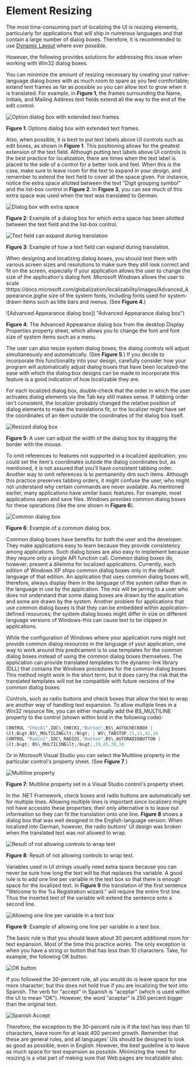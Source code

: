 

# Element Resizing

The most time-consuming part of localizing the UI is resizing elements, particularly for applications that will ship in numerous languages and that contain a large number of dialog boxes. Therefore, it is recommended to use [Dynamic Layout](/previous-versions/bb514519(v=vs.110)) where ever possible.

However, the following provides solutions for addressing this issue when working with Win32 dialog boxes.

You can minimize the amount of resizing necessary by creating your native-language dialog boxes with as much room to spare as you feel comfortable; extend text frames as far as possible so you can allow text to grow when it is translated. For example, in **Figure 1**, the frames surrounding the Name, Initials, and Mailing Address text fields extend all the way to the end of the edit control.

![Option dialog box with extended text frames](/media/hubs/globalization/IC60243.jpg "Option dialog box with extended text frames") 

**Figure 1**: Options dialog box with extended text frames.

Also, when possible, it is best to put text labels above UI controls such as edit boxes, as shown in **Figure 1**. This positioning allows for the greatest extension of the text field. Although putting text labels above UI controls is the best practice for localization, there are times when the text label is placed to the side of a control for a better look and feel. When this is the case, make sure to leave room for the text to expand in your design, and remember to extend the text field to cover all the space given. For instance, notice the extra space allotted between the text "Digit grouping symbol" and the list-box control in **Figure 2**. In **Figure&nbsp;3**, you can see much of this extra space was used when the text was translated to German.

![Dialog box with extra space](https://docs.microsoft.com/globalization/localizability/images/Extra_space_en.jpg "Dialog box with extra space") 

**Figure 2**: Example of a dialog box for which extra space has been allotted between the text field and the list-box control.

![Text field can expand during translation](https://docs.microsoft.com/globalization/localizability/images/Extra_space_de.jpg "Text field can expand during translation") 

**Figure 3**: Example of how a text field can expand during translation.

When designing and localizing dialog boxes, you should test them with various screen sizes and resolutions to make sure they still look correct and fit on the screen, especially if your application allows the user to change the size of the application's dialog font. Microsoft Windows allows the user to scale thttps://docs.microsoft.com/globalization/localizability/images/Advanced_Appearance.jpghe size of the system fonts, including fonts used for system-drawn items such as title bars and menus. (See **Figure 4**.)

![Advanced Appearance dialog box]( "Advanced Appearance dialog box") 

**Figure 4**: The Advanced Appearance dialog box from the desktop Display Properties property sheet, which allows you to change the font and font size of system items such as a menu.

The user can also resize system dialog boxes; the dialog controls will adjust simultaneously and automatically. (See **Figure 5**.) If you decide to incorporate this functionality into your design, carefully consider how your program will automatically adjust dialog boxes that have been localized-the ease with which the dialog box designs can be made to incorporate this feature is a good indication of how localizable they are.

For each localized dialog box, double-check that the order in which the user activates dialog elements via the Tab key still makes sense. If tabbing order isn't consistent, the localizer probably changed the relative position of dialog elements to make the translations fit, or the localizer might have set the coordinates of an item outside the coordinates of the dialog box itself.

![Resized dialog box](https://docs.microsoft.com/globalization/localizability/images/Resize_Dialog_Box.jpg "Resized dialog box") 

**Figure 5**: A user can adjust the width of the dialog box by dragging the border with the mouse.

To omit references to features not supported in a localized application, you could set the item's coordinates outside the dialog coordinates but, as mentioned, it is not assured that you'll have consistent tabbing order. Another way to omit references is to permanently dim such items. Although this practice preserves tabbing orders, it might confuse the user, who might not understand why certain commands are never available. As mentioned earlier, many applications have similar basic features. For example, most applications open and save files. Windows provides common dialog boxes for these operations (like the one shown in **Figure 6**).

![Common dialog box](https://docs.microsoft.com/globalization/localizability/images/Common_Dialog_Box.jpg "Common dialog box") 

**Figure 6**: Example of a common dialog box.

Common dialog boxes have benefits for both the user and the developer. They make applications easy to learn because they provide consistency among applications. Such dialog boxes are also easy to implement because they require only a single API function call. Common dialog boxes do, however, present a dilemma for localized applications. Currently, each edition of Windows XP ships common dialog boxes only in the default language of that edition. An application that uses common dialog boxes will, therefore, always display them in the language of the system rather than in the language in use by the application. The mix will be jarring to a user who does not understand that some dialog boxes are drawn by the application and some are drawn by the system. Another problem for applications that use common dialog boxes is that they can be embedded within application-defined resources; the system dialog boxes might differ in size on different language versions of Windows-this can cause text to be clipped in applications.

While the configuration of Windows where your application runs might not provide common dialog resources in the language of your application, one way to work around this predicament is to use templates for the common dialog boxes instead of using the common dialog boxes themselves. The application can provide translated templates to the dynamic-link library (DLL) that contains the Windows procedures for the common dialog boxes. This method might work in the short term, but it does carry the risk that the translated templates will not be compatible with future versions of the common dialog boxes.

Controls, such as radio buttons and check boxes that allow the text to wrap are another way of handling text expansion. To allow multiple lines in a Win32 resource file, you can either manually add the BS\_MULTILINE property to the control (shown within bold in the following code):

```cpp
CONTROL "Check1",IDC\_CHECK1,"Button",BS\_AUTOCHECKBOX |
&lt;B&gt;BS\_MULTILINE&lt;/B&gt; | WS\_TABSTOP,21,21,41,10
CONTROL "Radio1",IDC\_RADIO1,"Button",BS\_AUTORADIOBUTTON |
&lt;b&gt; BS\_MULTILINE&lt;/b&gt;,19,45,39,10
```
Or in Microsoft Visual Studio you can select the Multiline property in the particular control's property sheet. (See **Figure 7**.)

![Multiline property](https://docs.microsoft.com/globalization/localizability/images/Multiline_Property.jpg "Multiline property") 

**Figure 7**: Multiline property set in a Visual Studio control's property sheet.

In the .NET Framework, check boxes and radio buttons are automatically set for multiple lines. Allowing multiple lines is important since localizers might not have accessto these properties; their only alternative is to leave out information so they can fit the translation onto one line. **Figure 8** shows a dialog box that was well designed in the English-language version. When localized into German, however, the radio buttons' UI design was broken when the translated text was not allowed to wrap.

![Result of not allowing controls to wrap text](https://docs.microsoft.com/globalization/localizability/images/No_wrap.jpg "Result of not allowing controls to wrap text") 

**Figure 8**: Result of not allowing controls to wrap text.

Variables used in UI strings usually need extra space because you can never be sure how long the text will be that replaces the variable. A good rule is to add one line per variable in the text box so that there is enough space for the localized text. In **Figure 9** the translation of the first sentence "Welcome to the %s Registration wizard." will require the entire first line. Thus the inserted text of the variable will extend the sentence onto a second line.

![Allowing one line per variable in a text box](https://docs.microsoft.com/globalization/localizability/images/One_Line_Text_Box.jpg "Allowing one line per variable in a text box") 

**Figure 9**: Example of allowing one line per variable in a text box.

The basic rule is that you should leave about 30 percent additional room for text expansion. Most of the time this practice works. The only exception is when you have a string or button that has less than 10 characters. Take, for example, the following OK button.

![OK button](https://docs.microsoft.com/globalization/localizability/images/OK_Button_en.jpg "OK button") 

If you followed the 30-percent rule, all you would do is leave space for one more character; but this does not hold true if you are localizing the text into Spanish. The verb for "accept" in Spanish is "aceptar" (which is used within the UI to mean "OK"). However, the word "aceptar" is 250 percent bigger than the original text.

![Spanish Accept](https://docs.microsoft.com/globalization/localizability/images/OK_Button_es.jpg "Spanish Accept") 

Therefore, the exception to the 30-percent rule is if the text has less than 10 characters, leave room for at least 400 percent growth. Remember that these are general rules, and all languages' UIs should be designed to look as good as possible, even in English. However, the best guideline is to leave as much space for text expansion as possible. Minimizing the need for resizing is a vital part of making sure that Web pages are localizable also.
